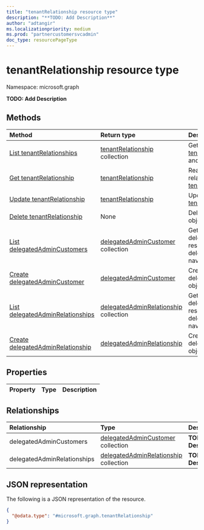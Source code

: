 ```yaml
---
title: "tenantRelationship resource type"
description: "**TODO: Add Description**"
author: "adtangir"
ms.localizationpriority: medium
ms.prod: "partnercustomersvcadmin"
doc_type: resourcePageType
---
```


# tenantRelationship resource type

Namespace: microsoft.graph



**TODO: Add Description**

## Methods
|Method|Return type|Description|
|:---|:---|:---|
|[List tenantRelationships](../api/tenantrelationship-list.md)|[tenantRelationship](../resources/tenantrelationship.md) collection|Get a list of the [tenantRelationship](../resources/tenantrelationship.md) objects and their properties.|
|[Get tenantRelationship](../api/tenantrelationship-get.md)|[tenantRelationship](../resources/tenantrelationship.md)|Read the properties and relationships of a [tenantRelationship](../resources/tenantrelationship.md) object.|
|[Update tenantRelationship](../api/tenantrelationship-update.md)|[tenantRelationship](../resources/tenantrelationship.md)|Update the properties of a [tenantRelationship](../resources/tenantrelationship.md) object.|
|[Delete tenantRelationship](../api/tenantrelationship-delete.md)|None|Deletes a [tenantRelationship](../resources/tenantrelationship.md) object.|
|[List delegatedAdminCustomers](../api/tenantrelationship-list-delegatedadmincustomers.md)|[delegatedAdminCustomer](../resources/delegatedadmincustomer.md) collection|Get the delegatedAdminCustomer resources from the delegatedAdminCustomers navigation property.|
|[Create delegatedAdminCustomer](../api/tenantrelationship-post-delegatedadmincustomers.md)|[delegatedAdminCustomer](../resources/delegatedadmincustomer.md)|Create a new delegatedAdminCustomer object.|
|[List delegatedAdminRelationships](../api/tenantrelationship-list-delegatedadminrelationships.md)|[delegatedAdminRelationship](../resources/delegatedadminrelationship.md) collection|Get the delegatedAdminRelationship resources from the delegatedAdminRelationships navigation property.|
|[Create delegatedAdminRelationship](../api/tenantrelationship-post-delegatedadminrelationships.md)|[delegatedAdminRelationship](../resources/delegatedadminrelationship.md)|Create a new delegatedAdminRelationship object.|

## Properties
|Property|Type|Description|
|:---|:---|:---|

## Relationships
|Relationship|Type|Description|
|:---|:---|:---|
|delegatedAdminCustomers|[delegatedAdminCustomer](../resources/delegatedadmincustomer.md) collection|**TODO: Add Description**|
|delegatedAdminRelationships|[delegatedAdminRelationship](../resources/delegatedadminrelationship.md) collection|**TODO: Add Description**|

## JSON representation
The following is a JSON representation of the resource.
<!-- {
  "blockType": "resource",
  "keyProperty": "id",
  "@odata.type": "microsoft.graph.tenantRelationship",
  "openType": false
}
-->
``` json
{
  "@odata.type": "#microsoft.graph.tenantRelationship"
}
```

